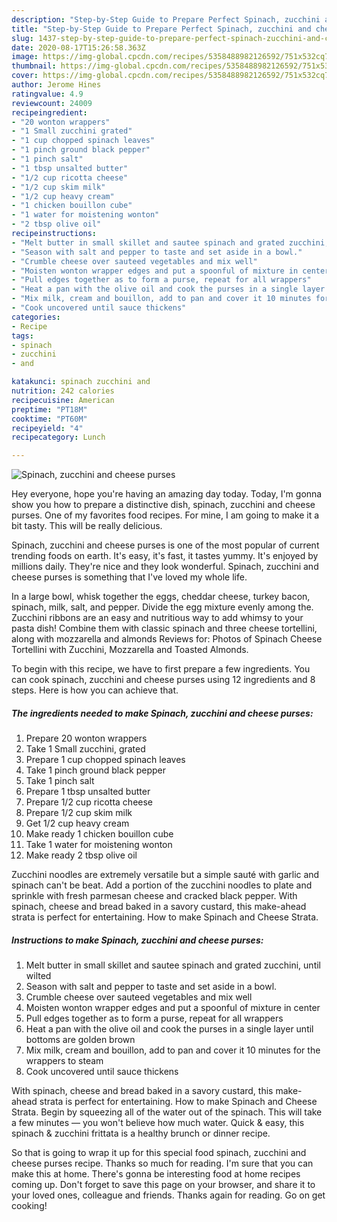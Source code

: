 ```yaml
---
description: "Step-by-Step Guide to Prepare Perfect Spinach, zucchini and cheese purses"
title: "Step-by-Step Guide to Prepare Perfect Spinach, zucchini and cheese purses"
slug: 1437-step-by-step-guide-to-prepare-perfect-spinach-zucchini-and-cheese-purses
date: 2020-08-17T15:26:58.363Z
image: https://img-global.cpcdn.com/recipes/5358488982126592/751x532cq70/spinach-zucchini-and-cheese-purses-recipe-main-photo.jpg
thumbnail: https://img-global.cpcdn.com/recipes/5358488982126592/751x532cq70/spinach-zucchini-and-cheese-purses-recipe-main-photo.jpg
cover: https://img-global.cpcdn.com/recipes/5358488982126592/751x532cq70/spinach-zucchini-and-cheese-purses-recipe-main-photo.jpg
author: Jerome Hines
ratingvalue: 4.9
reviewcount: 24009
recipeingredient:
- "20 wonton wrappers"
- "1 Small zucchini grated"
- "1 cup chopped spinach leaves"
- "1 pinch ground black pepper"
- "1 pinch salt"
- "1 tbsp unsalted butter"
- "1/2 cup ricotta cheese"
- "1/2 cup skim milk"
- "1/2 cup heavy cream"
- "1 chicken bouillon cube"
- "1 water for moistening wonton"
- "2 tbsp olive oil"
recipeinstructions:
- "Melt butter in small skillet and sautee spinach and grated zucchini, until wilted"
- "Season with salt and pepper to taste and set aside in a bowl."
- "Crumble cheese over sauteed vegetables and mix well"
- "Moisten wonton wrapper edges and put a spoonful of mixture in center"
- "Pull edges together as to form a purse, repeat for all wrappers"
- "Heat a pan with the olive oil and cook the purses in a single layer until bottoms are golden brown"
- "Mix milk, cream and bouillon, add to pan and cover it 10 minutes for the wrappers to steam"
- "Cook uncovered until sauce thickens"
categories:
- Recipe
tags:
- spinach
- zucchini
- and

katakunci: spinach zucchini and 
nutrition: 242 calories
recipecuisine: American
preptime: "PT18M"
cooktime: "PT60M"
recipeyield: "4"
recipecategory: Lunch

---
```



![Spinach, zucchini and cheese purses](https://img-global.cpcdn.com/recipes/5358488982126592/751x532cq70/spinach-zucchini-and-cheese-purses-recipe-main-photo.jpg)

Hey everyone, hope you're having an amazing day today. Today, I'm gonna show you how to prepare a distinctive dish, spinach, zucchini and cheese purses. One of my favorites food recipes. For mine, I am going to make it a bit tasty. This will be really delicious.

Spinach, zucchini and cheese purses is one of the most popular of current trending foods on earth. It's easy, it's fast, it tastes yummy. It's enjoyed by millions daily. They're nice and they look wonderful. Spinach, zucchini and cheese purses is something that I've loved my whole life.

In a large bowl, whisk together the eggs, cheddar cheese, turkey bacon, spinach, milk, salt, and pepper. Divide the egg mixture evenly among the. Zucchini ribbons are an easy and nutritious way to add whimsy to your pasta dish! Combine them with classic spinach and three cheese tortellini, along with mozzarella and almonds Reviews for: Photos of Spinach Cheese Tortellini with Zucchini, Mozzarella and Toasted Almonds.


To begin with this recipe, we have to first prepare a few ingredients. You can cook spinach, zucchini and cheese purses using 12 ingredients and 8 steps. Here is how you can achieve that.

<!--inarticleads1-->

##### The ingredients needed to make Spinach, zucchini and cheese purses:

1. Prepare 20 wonton wrappers
1. Take 1 Small zucchini, grated
1. Prepare 1 cup chopped spinach leaves
1. Take 1 pinch ground black pepper
1. Take 1 pinch salt
1. Prepare 1 tbsp unsalted butter
1. Prepare 1/2 cup ricotta cheese
1. Prepare 1/2 cup skim milk
1. Get 1/2 cup heavy cream
1. Make ready 1 chicken bouillon cube
1. Take 1 water for moistening wonton
1. Make ready 2 tbsp olive oil


Zucchini noodles are extremely versatile but a simple sauté with garlic and spinach can&#39;t be beat. Add a portion of the zucchini noodles to plate and sprinkle with fresh parmesan cheese and cracked black pepper. With spinach, cheese and bread baked in a savory custard, this make-ahead strata is perfect for entertaining. How to make Spinach and Cheese Strata. 

<!--inarticleads2-->

##### Instructions to make Spinach, zucchini and cheese purses:

1. Melt butter in small skillet and sautee spinach and grated zucchini, until wilted
1. Season with salt and pepper to taste and set aside in a bowl.
1. Crumble cheese over sauteed vegetables and mix well
1. Moisten wonton wrapper edges and put a spoonful of mixture in center
1. Pull edges together as to form a purse, repeat for all wrappers
1. Heat a pan with the olive oil and cook the purses in a single layer until bottoms are golden brown
1. Mix milk, cream and bouillon, add to pan and cover it 10 minutes for the wrappers to steam
1. Cook uncovered until sauce thickens


With spinach, cheese and bread baked in a savory custard, this make-ahead strata is perfect for entertaining. How to make Spinach and Cheese Strata. Begin by squeezing all of the water out of the spinach. This will take a few minutes — you won&#39;t believe how much water. Quick &amp; easy, this spinach &amp; zucchini frittata is a healthy brunch or dinner recipe. 

So that is going to wrap it up for this special food spinach, zucchini and cheese purses recipe. Thanks so much for reading. I'm sure that you can make this at home. There's gonna be interesting food at home recipes coming up. Don't forget to save this page on your browser, and share it to your loved ones, colleague and friends. Thanks again for reading. Go on get cooking!
